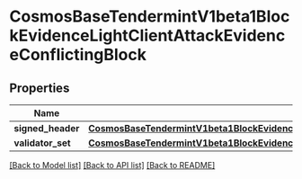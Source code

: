 # CosmosBaseTendermintV1beta1BlockEvidenceLightClientAttackEvidenceConflictingBlock

## Properties
Name | Type | Description | Notes
------------ | ------------- | ------------- | -------------
**signed_header** | [**CosmosBaseTendermintV1beta1BlockEvidenceLightClientAttackEvidenceConflictingBlockSignedHeader**](CosmosBaseTendermintV1beta1BlockEvidenceLightClientAttackEvidenceConflictingBlockSignedHeader.md) |  | [optional] 
**validator_set** | [**CosmosBaseTendermintV1beta1BlockEvidenceLightClientAttackEvidenceConflictingBlockValidatorSet**](CosmosBaseTendermintV1beta1BlockEvidenceLightClientAttackEvidenceConflictingBlockValidatorSet.md) |  | [optional] 

[[Back to Model list]](../README.md#documentation-for-models) [[Back to API list]](../README.md#documentation-for-api-endpoints) [[Back to README]](../README.md)

